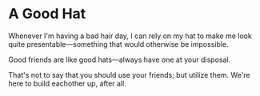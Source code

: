 # A Good Hat

Whenever I'm having a bad hair day, I can rely on my hat to make me look quite presentable—something that would otherwise be impossible. 

Good friends are like good hats—always have one at your disposal.

That's not to say that you should use your friends; but utilize them. We're here to build eachother up, after all.  